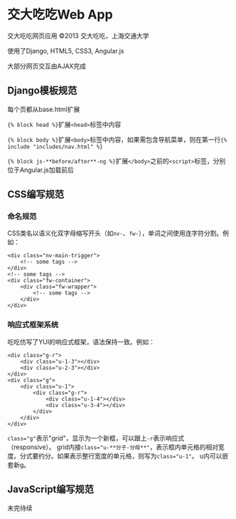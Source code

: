 交大吃吃Web App
================
交大吃吃网页应用 ©2013 交大吃吃，上海交通大学

使用了Django, HTML5, CSS3, Angular.js

大部分网页交互由AJAX完成

## Django模板规范
每个页都从base.html扩展

`{% block head %}`扩展`<head>`标签中内容

`{% block body %}`扩展`<body>`标签中内容，如果需包含导航菜单，则在第一行`{% include "includes/nav.html" %}`

`{% block js-**before/after**-ng %}`扩展`</body>`之前的`<script>`标签，分别位于Angular.js加载前后

## CSS编写规范
### 命名规范
CSS类名以语义化双字母缩写开头（如`nv-`、`fw-`），单词之间使用连字符分割。例如：

    <div class="nv-main-trigger">
        <!-- some tags -->
    </div>
    <!-- some tags -->
    <div class="fw-container">
        <div class="fw-wrapper">
            <!-- some tags -->
        </div>
    </div>

### 响应式框架系统
吃吃仿写了YUI的响应式框架，语法保持一致。例如：

    <div class="g-r">
        <div class="u-1-3"></div>
        <div class="u-2-3"></div>
    </div>
    <div class="g">
        <div class="u-1">
            <div class="g-r">
                <div class="u-1-4"></div>
                <div class="u-3-4"></div>
            </div>
        </div>
    </div>
  
`class="g"`表示"grid"，显示为一个新框，可以跟上`-r`表示响应式（responsive）。
grid内接`class="u-**分子-分母**"`，表示框内单元格的相对宽度。分式要约分。如果表示整行宽度的单元格，则写为`class="u-1"`。
u内可以嵌套新g。

## JavaScript编写规范
未完待续
